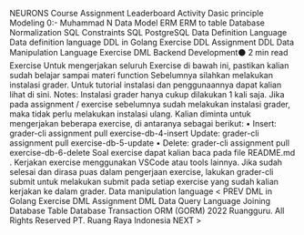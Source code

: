 
NEURONS
Course Assignment Leaderboard Activity
Dasic principle
Modeling
0:-
Muhammad N
Data Model
ERM
ERM to table
Database Normalization
SQL Constraints
SQL
PostgreSQL
Data Definition Language
Data definition language
DDL in Golang
Exercise DDL
Assignment DDL
Data Manipulation Language
Exercise DML
Backend Development⚫ 2 min read
Exercise
Untuk mengerjakan seluruh Exercise di bawah ini, pastikan kalian sudah belajar sampai materi function Sebelumnya silahkan melakukan instalasi grader. Untuk tutorial instalasi dan penggunaannya dapat kalian lihat di sini.
Notes: Instalasi grader hanya cukup dilakukan 1 kali saja. Jika pada assignment / exercise sebelumnya sudah melakukan instalasi grader, maka tidak perlu melakukan instalasi ulang.
Kalian diminta untuk mengerjakan beberapa exercise, di antaranya sebagai berikut:
• Insert: grader-cli assignment pull exercise-db-4-insert
Update: grader-cli assignment pull exercise-db-5-update
• Delete: grader-cli assignment pull exercise-db-6-delete
Soal exercise dapat kalian baca pada file README.md . Kerjakan exercise menggunakan VSCode atau tools lainnya.
Jika sudah selesai dan dirasa puas dalam pengerjaan exercise, lakukan grader-cli submit untuk melakukan submit pada setiap exercise yang sudah kalian kerjakan ke dalam grader.
Data manipulation language
< PREV
DML in Golang
Exercise DML
Assignment DML
Data Query Language
Joining Database Table
Database Transaction
ORM (GORM)
2022 Ruangguru. All Rights Reserved PT. Ruang Raya Indonesia
NEXT >